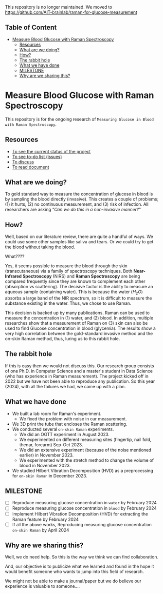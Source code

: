 This repository is no longer maintained.
We moved to https://github.com/AIT-brainlab/raman-for-glucose-measurement




<h2>Table of Content</h2>

- [Measure Blood Glucose with Raman Spectroscopy](#measure-blood-glucose-with-raman-spectroscopy)
  - [Resources](#resources)
  - [What are we doing?](#what-are-we-doing)
  - [How?](#how)
  - [The rabbit hole](#the-rabbit-hole)
  - [What we have done](#what-we-have-done)
  - [MILESTONE](#milestone)
  - [Why are we sharing this?](#why-are-we-sharing-this)

# Measure Blood Glucose with Raman Spectroscopy

This repository is for the ongoing research of `Measuring Glucose in Blood with Raman Spectroscopy`.

## Resources

- [To see the current status of the project](https://github.com/users/akraradets/projects/1)
- [To see to-do list (issues)](https://github.com/akraradets/Measure-Blood-Glucose-with-Raman/issues)
- [To discuss](https://github.com/akraradets/Measure-Blood-Glucose-with-Raman/discussions)
- [To read document](https://github.com/akraradets/Measure-Blood-Glucose-with-Raman/wiki)

## What are we doing?

To gold standard way to measure the concentration of glucose in blood is by sampling the blood directly (invasive).
This creates a couple of problems; (1) it hurts, (2) no continuous measurement, and (3) risk of infection.
All researchers are asking "*Can we do this in a non-invasive manner?*"

## How?

Well, based on our literature review, there are quite a handful of ways.
We could use some other samples like saliva and tears.
Or we could try to get the blood without taking the blood.

What????

Yes, it seems possible to measure the blood through the skin (transcutaneous) via a family of spectroscopy techniques.
Both **Near-Infrared Spectroscopy** (NIRS) and **Raman Spectroscopy** are being compared frequently since they are known to complement each other (absorption vs scattering).
The decisive factor is the ability to measure an aqueous sample (containing water).
This is because the water ($H_2O$) absorbs a large band of the NIR spectrum, so it is difficult to measure the substance existing in the water.
Thus, we chose to use Raman.

This decision is backed up by many publications.
Raman can be used to measure the concentration in (1) water, and (2) blood.
In addition, multiple researches show that a measurement of Raman on (3) skin can also be used to find Glucose concentration in blood (glycemia).
The results show a very high correlation between the gold-standard invasive method and the on-skin Raman method, thus, luring us to this rabbit hole.

## The rabbit hole

If this is easy then we would not discuss this.
Our research group consists of one Ph.D. in Computer Science and a master's student in Data Science (who has experience in Raman measurement).
The project kicked off in 2022 but we have not been able to reproduce any publication.
So this year (2024), with all the failures we had, we came up with a plan.

## What we have done

- We built a lab room for Raman's experiment.
  - We fixed the problem with noise in our measurement.
- We 3D print the tube that encloses the Raman scattering.
- We conducted several `on-skin Raman` experiments.
  - We did an OGTT experiment in August 2023.
  - We experimented on different measuring sites (fingertip, nail fold, thenar, forearm) Sep-Oct 2023.
  - We did an extensive experiment (because of the noise mentioned earlier) in November 2023.
  - We experimented with the stretch method to change the volume of blood in November 2023.
- We studied Hilbert Vibration Decomposition (HVD) as a preprocessing for `on-skin Raman` in December 2023.

## MILESTONE

- [ ] Reproduce measuring glucose concentration in `water` by February 2024
- [ ] Reproduce measuring glucose concentration in `blood` by February 2024
- [ ] Implement Hilbert Vibration Decomposition (HVD) for extracting the Raman feature by February 2024
- [ ] If all the above works, Reproducing measuring glucose concentration `on-skin Raman` by April 2024

## Why are we sharing this?

Well, we do need help.
So this is the way we think we can find collaboration.

And, our objective is to publicize what we learned and found in the hope it would benefit someone who wants to jump into this field of research. 

We might not be able to make a journal/paper but we do believe our experience is valuable to someone....
